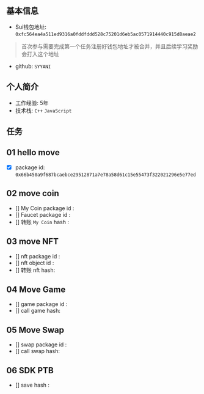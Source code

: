 ## 基本信息
- Sui钱包地址: `0xfc564ea4a511ed9316a0fddfddd528c75201d6eb5ac0571914440c915d8aeae2`
> 首次参与需要完成第一个任务注册好钱包地址才被合并，并且后续学习奖励会打入这个地址
- github: `SYYANI`

## 个人简介
- 工作经验: 5年
- 技术栈: `C++` `JavaScript`

## 任务

##   01 hello move  
- [x] package id: `0x66b450a9f687bcaebce29512871a7e78a58d61c15e55473f322021296e5e77ed`

##   02 move coin
- [] My Coin package id :
- [] Faucet package id : 
- [] 转账 `My Coin` hash : 

##   03 move NFT
- [] nft package id :
- [] nft object id : 
- [] 转账 nft  hash:

##   04 Move Game
- [] game package id :
- [] call game hash:

##   05 Move Swap
- [] swap package id :
- [] call swap hash:

##   06 SDK PTB
- [] save hash :
